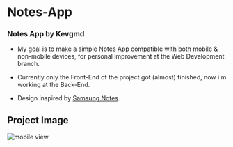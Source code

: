 # Notes-App
### Notes App by Kevgmd

- My goal is to make a simple Notes App compatible with both mobile & non-mobile devices, for personal improvement at the Web Development branch.

- Currently only the Front-End of the project got (almost) finished, now i'm working at the Back-End.

- Design inspired by [Samsung Notes](https://play.google.com/store/apps/details?id=com.samsung.android.app.notes).

## Project Image
![mobile view](https://github.com/Kevgmd/Notes-App/assets/140569159/4bc248d3-72e8-4d1c-9fd2-8a7afea83609)

